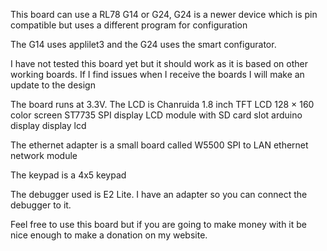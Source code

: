 This board can use a RL78 G14 or G24, G24 is a newer device which is pin
compatible but uses a different program for configuration

The G14 uses applilet3 and the G24 uses the smart configurator.

I have not tested this board yet but it should work as it is based on other
working boards. If I find issues when I receive the boards I will make an
update to the design

The board runs at 3.3V.
The LCD is Chanruida 1.8 inch TFT LCD 128 × 160 color screen 
ST7735 SPI display LCD module with SD card slot arduino display display lcd

The ethernet adapter is a small board called W5500 SPI to LAN ethernet
network module

The keypad is a 4x5 keypad

The debugger used is E2 Lite. I have an adapter so you can connect the
debugger to it.

Feel free to use this board but if you are going to make money with it be
nice enough to make a donation on my website.
